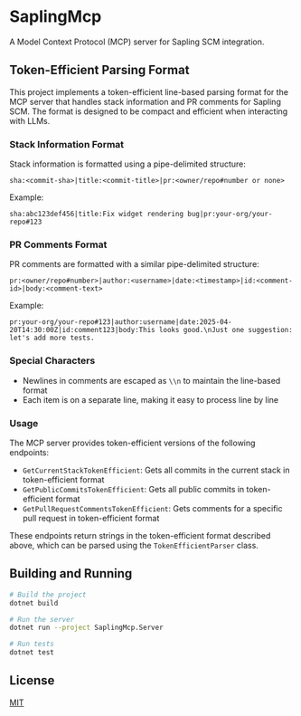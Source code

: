 # SaplingMcp

A Model Context Protocol (MCP) server for Sapling SCM integration.

## Token-Efficient Parsing Format

This project implements a token-efficient line-based parsing format for the MCP server that handles stack information and PR comments for Sapling SCM. The format is designed to be compact and efficient when interacting with LLMs.

### Stack Information Format

Stack information is formatted using a pipe-delimited structure:

```
sha:<commit-sha>|title:<commit-title>|pr:<owner/repo#number or none>
```

Example:
```
sha:abc123def456|title:Fix widget rendering bug|pr:your-org/your-repo#123
```

### PR Comments Format

PR comments are formatted with a similar pipe-delimited structure:

```
pr:<owner/repo#number>|author:<username>|date:<timestamp>|id:<comment-id>|body:<comment-text>
```

Example:
```
pr:your-org/your-repo#123|author:username|date:2025-04-20T14:30:00Z|id:comment123|body:This looks good.\nJust one suggestion: let's add more tests.
```

### Special Characters

- Newlines in comments are escaped as `\\n` to maintain the line-based format
- Each item is on a separate line, making it easy to process line by line

### Usage

The MCP server provides token-efficient versions of the following endpoints:

- `GetCurrentStackTokenEfficient`: Gets all commits in the current stack in token-efficient format
- `GetPublicCommitsTokenEfficient`: Gets all public commits in token-efficient format
- `GetPullRequestCommentsTokenEfficient`: Gets comments for a specific pull request in token-efficient format

These endpoints return strings in the token-efficient format described above, which can be parsed using the `TokenEfficientParser` class.

## Building and Running

```bash
# Build the project
dotnet build

# Run the server
dotnet run --project SaplingMcp.Server

# Run tests
dotnet test
```

## License

[MIT](LICENSE)